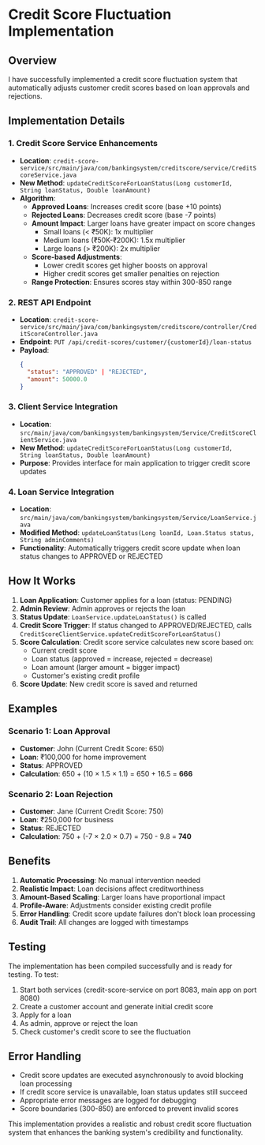 # Credit Score Fluctuation Implementation

## Overview
I have successfully implemented a credit score fluctuation system that automatically adjusts customer credit scores based on loan approvals and rejections.

## Implementation Details

### 1. Credit Score Service Enhancements
- **Location**: `credit-score-service/src/main/java/com/bankingsystem/creditscore/service/CreditScoreService.java`
- **New Method**: `updateCreditScoreForLoanStatus(Long customerId, String loanStatus, Double loanAmount)`
- **Algorithm**: 
  - **Approved Loans**: Increases credit score (base +10 points)
  - **Rejected Loans**: Decreases credit score (base -7 points)
  - **Amount Impact**: Larger loans have greater impact on score changes
    - Small loans (< ₹50K): 1x multiplier
    - Medium loans (₹50K-₹200K): 1.5x multiplier  
    - Large loans (> ₹200K): 2x multiplier
  - **Score-based Adjustments**:
    - Lower credit scores get higher boosts on approval
    - Higher credit scores get smaller penalties on rejection
  - **Range Protection**: Ensures scores stay within 300-850 range

### 2. REST API Endpoint
- **Location**: `credit-score-service/src/main/java/com/bankingsystem/creditscore/controller/CreditScoreController.java`
- **Endpoint**: `PUT /api/credit-scores/customer/{customerId}/loan-status`
- **Payload**: 
  ```json
  {
    "status": "APPROVED" | "REJECTED",
    "amount": 50000.0
  }
  ```

### 3. Client Service Integration
- **Location**: `src/main/java/com/bankingsystem/bankingsystem/Service/CreditScoreClientService.java`
- **New Method**: `updateCreditScoreForLoanStatus(Long customerId, String loanStatus, Double loanAmount)`
- **Purpose**: Provides interface for main application to trigger credit score updates

### 4. Loan Service Integration
- **Location**: `src/main/java/com/bankingsystem/bankingsystem/Service/LoanService.java`
- **Modified Method**: `updateLoanStatus(Long loanId, Loan.Status status, String adminComments)`
- **Functionality**: Automatically triggers credit score update when loan status changes to APPROVED or REJECTED

## How It Works

1. **Loan Application**: Customer applies for a loan (status: PENDING)
2. **Admin Review**: Admin approves or rejects the loan
3. **Status Update**: `LoanService.updateLoanStatus()` is called
4. **Credit Score Trigger**: If status changed to APPROVED/REJECTED, calls `CreditScoreClientService.updateCreditScoreForLoanStatus()`
5. **Score Calculation**: Credit score service calculates new score based on:
   - Current credit score
   - Loan status (approved = increase, rejected = decrease)
   - Loan amount (larger amount = bigger impact)
   - Customer's existing credit profile
6. **Score Update**: New credit score is saved and returned

## Examples

### Scenario 1: Loan Approval
- **Customer**: John (Current Credit Score: 650)
- **Loan**: ₹100,000 for home improvement
- **Status**: APPROVED
- **Calculation**: 650 + (10 × 1.5 × 1.1) = 650 + 16.5 = **666**

### Scenario 2: Loan Rejection
- **Customer**: Jane (Current Credit Score: 750)
- **Loan**: ₹250,000 for business
- **Status**: REJECTED  
- **Calculation**: 750 + (-7 × 2.0 × 0.7) = 750 - 9.8 = **740**

## Benefits

1. **Automatic Processing**: No manual intervention needed
2. **Realistic Impact**: Loan decisions affect creditworthiness
3. **Amount-Based Scaling**: Larger loans have proportional impact
4. **Profile-Aware**: Adjustments consider existing credit profile
5. **Error Handling**: Credit score update failures don't block loan processing
6. **Audit Trail**: All changes are logged with timestamps

## Testing

The implementation has been compiled successfully and is ready for testing. To test:

1. Start both services (credit-score-service on port 8083, main app on port 8080)
2. Create a customer account and generate initial credit score
3. Apply for a loan
4. As admin, approve or reject the loan
5. Check customer's credit score to see the fluctuation

## Error Handling

- Credit score updates are executed asynchronously to avoid blocking loan processing
- If credit score service is unavailable, loan status updates still succeed
- Appropriate error messages are logged for debugging
- Score boundaries (300-850) are enforced to prevent invalid scores

This implementation provides a realistic and robust credit score fluctuation system that enhances the banking system's credibility and functionality.